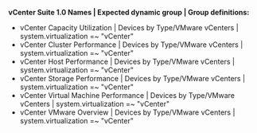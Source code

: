 **vCenter Suite 1.0 Names | Expected dynamic group | Group definitions:**

- vCenter Capacity Utilization | Devices by Type/VMware vCenters | system.virtualization =~ "vCenter"
- vCenter Cluster Performance | Devices by Type/VMware vCenters | system.virtualization =~ "vCenter"
- vCenter Host Performance | Devices by Type/VMware vCenters | system.virtualization =~ "vCenter"
- vCenter Storage Performance | Devices by Type/VMware vCenters | system.virtualization =~ "vCenter"
- vCenter Virtual Machine Performance | Devices by Type/VMware vCenters | system.virtualization =~ "vCenter"
- vCenter VMware Overview | Devices by Type/VMware vCenters | system.virtualization =~ "vCenter"
